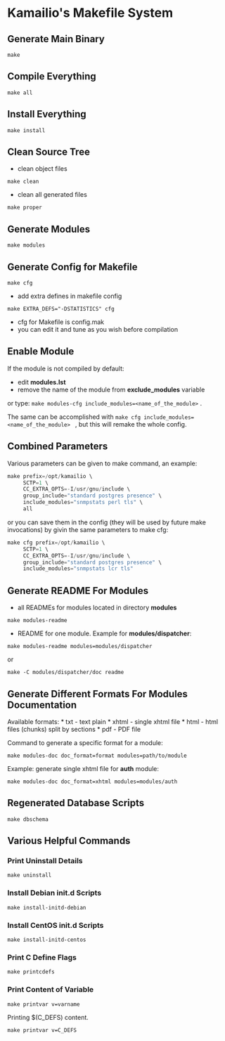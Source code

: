 # Kamailio's Makefile System

## Generate Main Binary

    make

## Compile Everything

    make all

## Install Everything

    make install

## Clean Source Tree

- clean object files

<!-- -->

    make clean

- clean all generated files

<!-- -->

    make proper

## Generate Modules

    make modules

## Generate Config for Makefile

    make cfg

- add extra defines in makefile config

<!-- -->

    make EXTRA_DEFS="-DSTATISTICS" cfg

- cfg for Makefile is config.mak
- you can edit it and tune as you wish before compilation

## Enable Module

If the module is not compiled by default:

- edit **modules.lst**
- remove the name of the module from **exclude_modules** variable

or type: `make modules-cfg include_modules=<name_of_the_module>` .

The same can be accomplished with
`make cfg include_modules=<name_of_the_module> ` , but this will remake
the whole config.

## Combined Parameters

Various parameters can be given to make command, an example:

``` c
make prefix=/opt/kamailio \
     SCTP=1 \
     CC_EXTRA_OPTS=-I/usr/gnu/include \
     group_include="standard postgres presence" \
     include_modules="snmpstats perl tls" \
     all

```

or you can save them in the config (they will be used by future make
invocations) by givin the same parameters to make cfg:

``` c
make cfg prefix=/opt/kamailio \
     SCTP=1 \
     CC_EXTRA_OPTS=-I/usr/gnu/include \
     group_include="standard postgres presence" \
     include_modules="snmpstats lcr tls"
```

## Generate README For Modules

- all READMEs for modules located in directory **modules**

<!-- -->

    make modules-readme

- README for one module. Example for **modules/dispatcher**:

<!-- -->

    make modules-readme modules=modules/dispatcher

or

    make -C modules/dispatcher/doc readme

## Generate Different Formats For Modules Documentation

Available formats: \* txt - text plain \* xhtml - single xhtml file \*
html - html files (chunks) split by sections \* pdf - PDF file

Command to generate a specific format for a module:

    make modules-doc doc_format=format modules=path/to/module

Example: generate single xhtml file for **auth** module:

    make modules-doc doc_format=xhtml modules=modules/auth

## Regenerated Database Scripts

    make dbschema

## Various Helpful Commands

### Print Uninstall Details

    make uninstall

### Install Debian init.d Scripts

    make install-initd-debian

### Install CentOS init.d Scripts

    make install-initd-centos

### Print C Define Flags

    make printcdefs

### Print Content of Variable

    make printvar v=varname

Printing $(C_DEFS) content.

    make printvar v=C_DEFS
